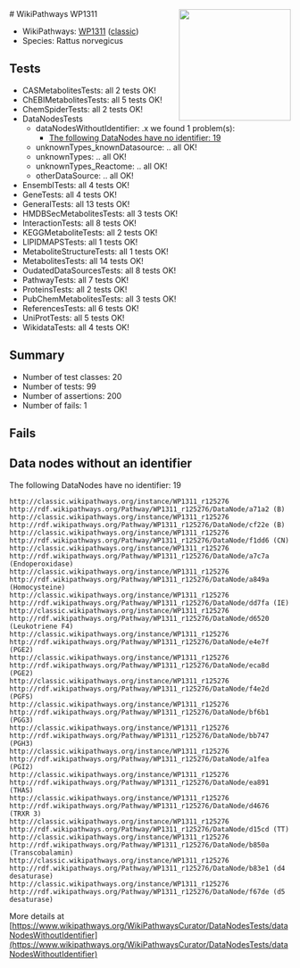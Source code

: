 <img style="float: right; width: 200px" src="https://upload.wikimedia.org/wikipedia/commons/thumb/8/83/Wplogo_with_text_500.png/640px-Wplogo_with_text_500.png" />
# WikiPathways WP1311

* WikiPathways: [WP1311](https://wikipathways.org/pathways/WP1311) ([classic](https://classic.wikipathways.org/instance/WP1311))
* Species: Rattus norvegicus
## Tests
* CASMetabolitesTests: all 2 tests OK!
* ChEBIMetabolitesTests: all 5 tests OK!
* ChemSpiderTests: all 2 tests OK!
* DataNodesTests
    * dataNodesWithoutIdentifier: .x we found 1 problem(s):
        * [The following DataNodes have no identifier: 19](#8792c499)
    * unknownTypes_knownDatasource: .. all OK!
    * unknownTypes: .. all OK!
    * unknownTypes_Reactome: .. all OK!
    * otherDataSource: .. all OK!
* EnsemblTests: all 4 tests OK!
* GeneTests: all 4 tests OK!
* GeneralTests: all 13 tests OK!
* HMDBSecMetabolitesTests: all 3 tests OK!
* InteractionTests: all 8 tests OK!
* KEGGMetaboliteTests: all 2 tests OK!
* LIPIDMAPSTests: all 1 tests OK!
* MetaboliteStructureTests: all 1 tests OK!
* MetabolitesTests: all 14 tests OK!
* OudatedDataSourcesTests: all 8 tests OK!
* PathwayTests: all 7 tests OK!
* ProteinsTests: all 2 tests OK!
* PubChemMetabolitesTests: all 3 tests OK!
* ReferencesTests: all 6 tests OK!
* UniProtTests: all 5 tests OK!
* WikidataTests: all 4 tests OK!


## Summary

* Number of test classes: 20
* Number of tests: 99
* Number of assertions: 200
* Number of fails: 1

## Fails

<a name="8792c499" />

## Data nodes without an identifier

The following DataNodes have no identifier: 19
```
http://classic.wikipathways.org/instance/WP1311_r125276 http://rdf.wikipathways.org/Pathway/WP1311_r125276/DataNode/a71a2 (B)
http://classic.wikipathways.org/instance/WP1311_r125276 http://rdf.wikipathways.org/Pathway/WP1311_r125276/DataNode/cf22e (B)
http://classic.wikipathways.org/instance/WP1311_r125276 http://rdf.wikipathways.org/Pathway/WP1311_r125276/DataNode/f1dd6 (CN)
http://classic.wikipathways.org/instance/WP1311_r125276 http://rdf.wikipathways.org/Pathway/WP1311_r125276/DataNode/a7c7a (Endoperoxidase)
http://classic.wikipathways.org/instance/WP1311_r125276 http://rdf.wikipathways.org/Pathway/WP1311_r125276/DataNode/a849a (Homocysteine)
http://classic.wikipathways.org/instance/WP1311_r125276 http://rdf.wikipathways.org/Pathway/WP1311_r125276/DataNode/dd7fa (IE)
http://classic.wikipathways.org/instance/WP1311_r125276 http://rdf.wikipathways.org/Pathway/WP1311_r125276/DataNode/d6520 (Leukotriene F4)
http://classic.wikipathways.org/instance/WP1311_r125276 http://rdf.wikipathways.org/Pathway/WP1311_r125276/DataNode/e4e7f (PGE2)
http://classic.wikipathways.org/instance/WP1311_r125276 http://rdf.wikipathways.org/Pathway/WP1311_r125276/DataNode/eca8d (PGE2)
http://classic.wikipathways.org/instance/WP1311_r125276 http://rdf.wikipathways.org/Pathway/WP1311_r125276/DataNode/f4e2d (PGFS)
http://classic.wikipathways.org/instance/WP1311_r125276 http://rdf.wikipathways.org/Pathway/WP1311_r125276/DataNode/bf6b1 (PGG3)
http://classic.wikipathways.org/instance/WP1311_r125276 http://rdf.wikipathways.org/Pathway/WP1311_r125276/DataNode/bb747 (PGH3)
http://classic.wikipathways.org/instance/WP1311_r125276 http://rdf.wikipathways.org/Pathway/WP1311_r125276/DataNode/a1fea (PGI2)
http://classic.wikipathways.org/instance/WP1311_r125276 http://rdf.wikipathways.org/Pathway/WP1311_r125276/DataNode/ea891 (THAS)
http://classic.wikipathways.org/instance/WP1311_r125276 http://rdf.wikipathways.org/Pathway/WP1311_r125276/DataNode/d4676 (TRXR 3)
http://classic.wikipathways.org/instance/WP1311_r125276 http://rdf.wikipathways.org/Pathway/WP1311_r125276/DataNode/d15cd (TT)
http://classic.wikipathways.org/instance/WP1311_r125276 http://rdf.wikipathways.org/Pathway/WP1311_r125276/DataNode/b850a (Transcobalamin)
http://classic.wikipathways.org/instance/WP1311_r125276 http://rdf.wikipathways.org/Pathway/WP1311_r125276/DataNode/b83e1 (d4 desaturase)
http://classic.wikipathways.org/instance/WP1311_r125276 http://rdf.wikipathways.org/Pathway/WP1311_r125276/DataNode/f67de (d5 desaturase)
```

More details at [https://www.wikipathways.org/WikiPathwaysCurator/DataNodesTests/dataNodesWithoutIdentifier](https://www.wikipathways.org/WikiPathwaysCurator/DataNodesTests/dataNodesWithoutIdentifier)

